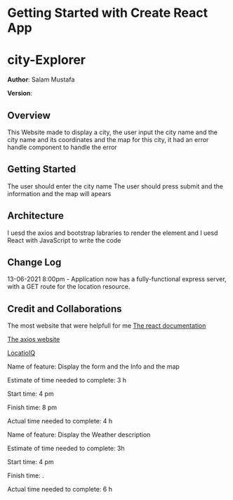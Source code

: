 # Getting Started with Create React App

# city-Explorer

**Author**: Salam Mustafa

**Version**: 

## Overview

This Website made to display a city, the user input the city name and the city name and its coordinates and the map for
this city, it had an error handle component to handle the error

## Getting Started

The user should enter the city name
The user should press submit and the information and the map will apears



## Architecture

I uesd the axios and bootstrap labraries to render the element and I uesd React with JavaScript to write the code

## Change Log


13-06-2021 8:00pm - Application now has a fully-functional express server, with a GET route for the location resource. 

## Credit and Collaborations
<!-- Give credit (and a link) to other people or resources that helped you build this application. -->
The most website that were helpfull for me
[The react documentation ](https://react-bootstrap.netlify.app/getting-started/introduction)

[The axios website](https://www.npmjs.com/package/axios)

[LocatioIQ](https://locationiq.com/docs)


Name of feature: Display the form and the Info and the map

Estimate of time needed to complete: 3 h

Start time: 4 pm

Finish time: 8 pm

Actual time needed to complete: 4 h


Name of feature: Display the Weather description

Estimate of time needed to complete: 3h

Start time: 4 pm

Finish time: .

Actual time needed to complete: 6 h